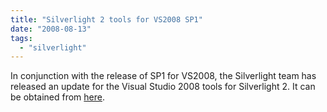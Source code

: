 ```yaml
---
title: "Silverlight 2 tools for VS2008 SP1"
date: "2008-08-13"
tags: 
  - "silverlight"
---
```


In conjunction with the release of SP1 for VS2008, the Silverlight team has released an update for the Visual Studio 2008 tools for Silverlight 2. It can be obtained from [here](http://www.microsoft.com/downloads/details.aspx?FamilyId=50A9EC01-267B-4521-B7D7-C0DBA8866434&displaylang=en).
